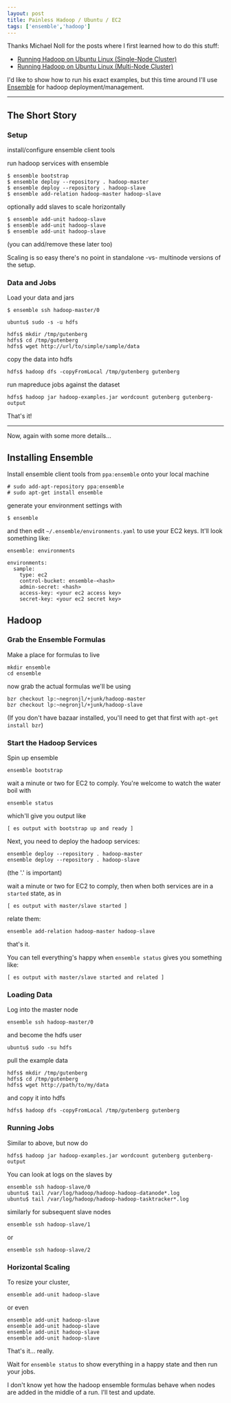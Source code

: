 ```yaml
---
layout: post
title: Painless Hadoop / Ubuntu / EC2
tags: ['ensemble','hadoop']
---
```



Thanks Michael Noll for the posts where I first learned how to do this stuff:

- [Running Hadoop on Ubuntu Linux (Single-Node Cluster)](http://www.michael-noll.com/tutorials/running-hadoop-on-ubuntu-linux-single-node-cluster/)
- [Running Hadoop on Ubuntu Linux (Multi-Node Cluster)](http://www.michael-noll.com/tutorials/running-hadoop-on-ubuntu-linux-multi-node-cluster/)

I'd like to show how to run his exact examples, but this time around I'll use 
[Ensemble](http://ensemble.ubuntu.com/) for hadoop deployment/management.

---

## The Short Story

### Setup

install/configure ensemble client tools

run hadoop services with ensemble

    $ ensemble bootstrap
    $ ensemble deploy --repository . hadoop-master
    $ ensemble deploy --repository . hadoop-slave
    $ ensemble add-relation hadoop-master hadoop-slave

optionally add slaves to scale horizontally

    $ ensemble add-unit hadoop-slave
    $ ensemble add-unit hadoop-slave
    $ ensemble add-unit hadoop-slave

(you can add/remove these later too)

Scaling is so easy there's no point in standalone -vs- multinode 
versions of the setup.


### Data and Jobs

Load your data and jars

    $ ensemble ssh hadoop-master/0

    ubuntu$ sudo -s -u hdfs

    hdfs$ mkdir /tmp/gutenberg
    hdfs$ cd /tmp/gutenberg
    hdfs$ wget http://url/to/simple/sample/data

copy the data into hdfs
 
    hdfs$ hadoop dfs -copyFromLocal /tmp/gutenberg gutenberg

run mapreduce jobs against the dataset

    hdfs$ hadoop jar hadoop-examples.jar wordcount gutenberg gutenberg-output


That's it!

---

Now, again with some more details...


## Installing Ensemble

Install ensemble client tools from `ppa:ensemble` onto your local machine

    # sudo add-apt-repository ppa:ensemble
    # sudo apt-get install ensemble

generate your environment settings with

    $ ensemble

and then edit `~/.ensemble/environments.yaml` to use your EC2 keys.
It'll look something like:

    ensemble: environments

    environments:
      sample:
        type: ec2
        control-bucket: ensemble-<hash>
        admin-secret: <hash>
        access-key: <your ec2 access key>
        secret-key: <your ec2 secret key>



## Hadoop


### Grab the Ensemble Formulas

Make a place for formulas to live

    mkdir ensemble
    cd ensemble

now grab the actual formulas we'll be using

    bzr checkout lp:~negronjl/+junk/hadoop-master
    bzr checkout lp:~negronjl/+junk/hadoop-slave

(If you don't have bazaar installed, you'll need to get that
first with `apt-get install bzr`)


### Start the Hadoop Services

Spin up ensemble

    ensemble bootstrap

wait a minute or two for EC2 to comply.
You're welcome to watch the water boil with

    ensemble status

which'll give you output like

    [ es output with bootstrap up and ready ]

Next, you need to deploy the hadoop services:

    ensemble deploy --repository . hadoop-master
    ensemble deploy --repository . hadoop-slave

(the '.' is important)

wait a minute or two for EC2 to comply, then
when both services are in a `started` state, as in

    [ es output with master/slave started ]

relate them:

    ensemble add-relation hadoop-master hadoop-slave

that's it.

You can tell everything's happy when `ensemble status`
gives you something like:

    [ es output with master/slave started and related ]

### Loading Data

Log into the master node

    ensemble ssh hadoop-master/0

and become the hdfs user

    ubuntu$ sudo -su hdfs

pull the example data

    hdfs$ mkdir /tmp/gutenberg
    hdfs$ cd /tmp/gutenberg
    hdfs$ wget http://path/to/my/data

and copy it into hdfs

    hdfs$ hadoop dfs -copyFromLocal /tmp/gutenberg gutenberg


### Running Jobs

Similar to above, but now do

    hdfs$ hadoop jar hadoop-examples.jar wordcount gutenberg gutenberg-output

You can look at logs on the slaves by

    ensemble ssh hadoop-slave/0
    ubuntu$ tail /var/log/hadoop/hadoop-hadoop-datanode*.log
    ubuntu$ tail /var/log/hadoop/hadoop-hadoop-tasktracker*.log

similarly for subsequent slave nodes

    ensemble ssh hadoop-slave/1

or 

    ensemble ssh hadoop-slave/2

### Horizontal Scaling

To resize your cluster,

    ensemble add-unit hadoop-slave

or even

    ensemble add-unit hadoop-slave
    ensemble add-unit hadoop-slave
    ensemble add-unit hadoop-slave
    ensemble add-unit hadoop-slave

That's it... really.

Wait for `ensemble status` to show everything in a happy state and then run your jobs.

I don't know yet how the hadoop ensemble formulas behave when nodes are added in the middle of a run.  I'll test and update.
